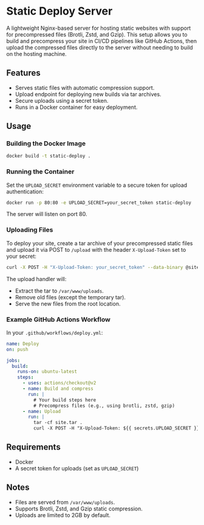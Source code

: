 # Static Deploy Server

A lightweight Nginx-based server for hosting static websites with support for
precompressed files (Brotli, Zstd, and Gzip). This setup allows you to build and
precompress your site in CI/CD pipelines like GitHub Actions, then upload the
compressed files directly to the server without needing to build on the hosting
machine.

## Features

- Serves static files with automatic compression support.
- Upload endpoint for deploying new builds via tar archives.
- Secure uploads using a secret token.
- Runs in a Docker container for easy deployment.

## Usage

### Building the Docker Image

```bash
docker build -t static-deploy .
```

### Running the Container

Set the `UPLOAD_SECRET` environment variable to a secure token for upload
authentication:

```bash
docker run -p 80:80 -e UPLOAD_SECRET=your_secret_token static-deploy
```

The server will listen on port 80.

### Uploading Files

To deploy your site, create a tar archive of your precompressed static files and
upload it via POST to `/upload` with the header `X-Upload-Token` set to your
secret:

```bash
curl -X POST -H "X-Upload-Token: your_secret_token" --data-binary @site.tar http://your-server/upload
```

The upload handler will:

- Extract the tar to `/var/www/uploads`.
- Remove old files (except the temporary tar).
- Serve the new files from the root location.

### Example GitHub Actions Workflow

In your `.github/workflows/deploy.yml`:

```yaml
name: Deploy
on: push

jobs:
  build:
    runs-on: ubuntu-latest
    steps:
      - uses: actions/checkout@v2
      - name: Build and compress
        run: |
          # Your build steps here
          # Precompress files (e.g., using brotli, zstd, gzip)
      - name: Upload
        run: |
          tar -cf site.tar .
          curl -X POST -H "X-Upload-Token: ${{ secrets.UPLOAD_SECRET }}" --data-binary @site.tar http://your-server/upload
```

## Requirements

- Docker
- A secret token for uploads (set as `UPLOAD_SECRET`)

## Notes

- Files are served from `/var/www/uploads`.
- Supports Brotli, Zstd, and Gzip static compression.
- Uploads are limited to 2GB by default.
